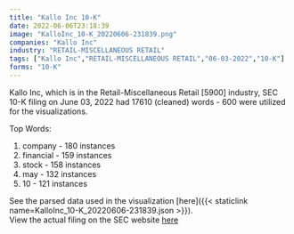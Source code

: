 ```yaml
---
title: "Kallo Inc 10-K"
date: 2022-06-06T23:18:39
image: "KalloInc_10-K_20220606-231839.png"
companies: "Kallo Inc"
industry: "RETAIL-MISCELLANEOUS RETAIL"
tags: ["Kallo Inc","RETAIL-MISCELLANEOUS RETAIL","06-03-2022","10-K"]
forms: "10-K"
---
```

Kallo Inc, which is in the Retail-Miscellaneous Retail [5900] industry, SEC 10-K filing on June 03, 2022 had 17610 (cleaned) words - 600 were utilized for the visualizations.

Top Words:
1. company - 180 instances
2. financial - 159 instances
3. stock - 158 instances
4. may - 132 instances
5. 10 - 121 instances


See the parsed data used in the visualization [here]({{< staticlink name=KalloInc_10-K_20220606-231839.json >}}).  
View the actual filing on the SEC website [here](https://www.sec.gov/Archives/edgar/data/1389034/0001520138-22-000250.txt)